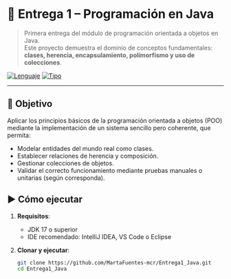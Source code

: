 # 📘 Entrega 1 – Programación en Java

> Primera entrega del módulo de programación orientada a objetos en Java.  
> Este proyecto demuestra el dominio de conceptos fundamentales: **clases, herencia, encapsulamiento, polimorfismo y uso de colecciones**.

[![Lenguaje](https://img.shields.io/badge/Java-17+-ED8B00?logo=java&logoColor=white)](https://www.oracle.com/java/)
[![Tipo](https://img.shields.io/badge/Tipo-Proyecto%20Educativo-2b3137)](https://github.com/MartaFuentes-mcr)

---

## 📌 Objetivo

Aplicar los principios básicos de la programación orientada a objetos (POO) mediante la implementación de un sistema sencillo pero coherente, que permita:
- Modelar entidades del mundo real como clases.
- Establecer relaciones de herencia y composición.
- Gestionar colecciones de objetos.
- Validar el correcto funcionamiento mediante pruebas manuales o unitarias (según corresponda).


## ▶️ Cómo ejecutar

1. **Requisitos**:
   - JDK 17 o superior
   - IDE recomendado: IntelliJ IDEA, VS Code o Eclipse

2. **Clonar y ejecutar**:
   ```bash
   git clone https://github.com/MartaFuentes-mcr/Entrega1_Java.git
   cd Entrega1_Java
